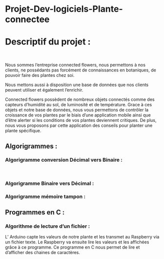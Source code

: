 # Projet-Dev-logiciels-Plante-connectee



# Descriptif du projet :

 

  Nous sommes l’entreprise connected flowers, nous permettons à nos clients, ne possédants pas forcément
de connaissances en botaniques, de pouvoir faire des plantes chez soi.

  Nous mettons aussi à disposition une base de données que nos clients peuvent utiliser et également l’enrichir.

  Connected flowers possèdent de nombreux objets connectés comme des capteurs d’humidité au sol, de
luminosité et de température. Grace à ces objets et notre base de données, nous
vous permettons de contrôler la croissance de vos plantes par le biais d’une
application mobile ainsi que d’être alerter si les conditions de vos plantes
deviennent critiques. De plus, nous vous proposons par cette application des
conseils pour planter une plante spécifique.

## Algorigrammes :

### Algorigramme conversion Décimal vers Binaire :
 
### Algorigramme Binaire vers Décimal :

### Algorigramme mémoire tampon :

## Programmes en C :

### Algorithme de lecture d’un fichier :

L’ Arduino capte les valeurs de notre plante et les transmet au Raspberry via un fichier texte. Le Raspberry va ensuite lire les valeurs et les affichées grâce à ce programme. Ce programme en C nous permet de lire et d’afficher des chaines de caractères.


